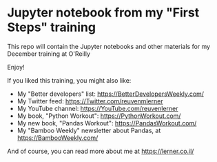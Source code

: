 # Jupyter notebook from my "First Steps" training

This repo will contain the Jupyter notebooks and other materials for my December training at O'Reilly

Enjoy!

If you liked this training, you might also like:

- My "Better developers" list: https://BetterDevelopersWeekly.com/
- My Twitter feed: https://Twitter.com/reuvenmlerner
- My YouTube channel: https://YouTube.com/reuvenlerner
- My book, "Python Workout": https://PythonWorkout.com/
- My new book, "Pandas Workout": https://PandasWorkout.com/
- My "Bamboo Weekly" newsletter about Pandas, at https://BambooWeekly.com/

And of course, you can read more about me at https://lerner.co.il/
